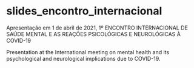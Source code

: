 # slides_encontro_internacional

Apresentação em 1 de abril de 2021, 1º ENCONTRO INTERNACIONAL DE SAÚDE MENTAL E AS REAÇÕES PSICOLÓGICAS E NEUROLÓGICAS À COVID-19

Presentation at the International meeting on mental health and its psychological and neurological implications due to COVID-19.
